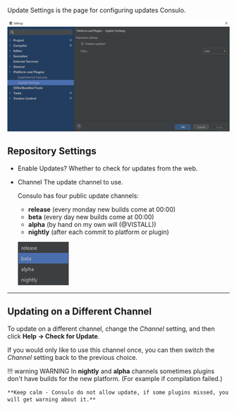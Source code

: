 Update Settings is the page for configuring updates Consulo.

![Update Channels](images/update_settings.png)

## Repository Settings

- Enable Updates?
	Whether to check for updates from the web.
- Channel
	The update channel to use.

	Consulo has four public update channels:

     * **release** (every monday new builds come at 00:00)
     * **beta** (every day new builds come at 00:00)
     * **alpha** (by hand on my own will (@VISTALL))
     * **nightly** (after each commit to platform or plugin)

	![Update Channels](images/update_settings.channel_menu.png)

---

## Updating on a Different Channel

To update on a different channel, change the *Channel* setting, and then click **Help -> Check for Update**.

If you would only like to use this channel once, you can then switch the *Channel* setting back to the previous choice.


!!! warning WARNING
    In **nightly** and **alpha** channels sometimes plugins don't have builds for the new platform. (For example if compilation failed.)

    **Keep calm - Consulo do not allow update, if some plugins missed, you will get warning about it.**
<!--- Editor's note: @Vistall Can you rephrase that please? --->

